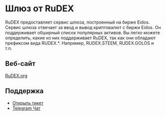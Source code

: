 # Шлюз от RuDEX

RuDEX предоставляет сервис шлюза, построенный на бирже Eidos. Сервис шлюза отвечает за ввод и вывод криптовалют с биржи Eidos. Он поддерживает обширный список популярных активов. Вы легко можете определить, какие из них поддерживает RuDEX, так как они обладают префиксом вида RUDEX.*. Например, RUDEX.STEEM, RUDEX.GOLOS и т.п.

## Веб-сайт

[RuDEX.org](https://rudex.org)

## Поддержка

- [Открыть тикет](https://rudex.freshdesk.com)
- [Telegram Чат](https://t.me/EidosDEX_RU)
